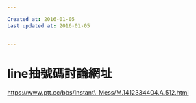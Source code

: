 ```yaml
---

Created at: 2016-01-05
Last updated at: 2016-01-05


---
```


# line抽號碼討論網址


https://www.ptt.cc/bbs/Instant\_Mess/M.1412334404.A.512.html

